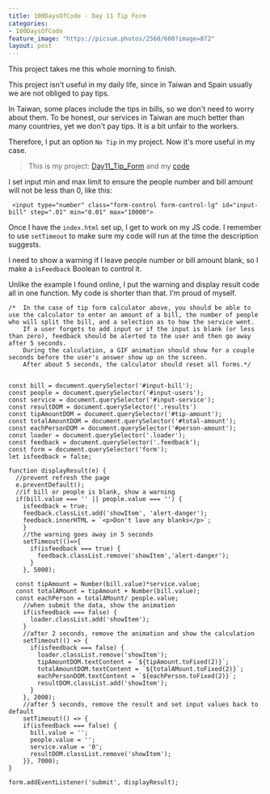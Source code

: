 ```yaml
---
title: 100DaysOfCode - Day 11 Tip Form
categories:
- 100DaysOfCode
feature_image: "https://picsum.photos/2560/600?image=872"
layout: post
---
```


This project takes me this whole morning to finish. 

This project isn't useful in my daily life, since in Taiwan and Spain usually we are not obliged to pay tips.

In Taiwan, some places include the tips in bills, so we don't need to worry about them. To be honest, our services in Taiwan are much better than many countries, yet we don't pay tips. It is a bit unfair to the workers. 

Therefore, I put an option `No Tip` in my project. Now it's more useful in my case.

> This is my project: [Day11_Tip_Form](https://portfolio.tsainei.com/100DaysOfCode/Day11_Tip_Form/) and my [code](https://github.com/tsainei/portfolio/tree/main/100DaysOfCode/Day11_Tip_Form)

I set input min and max limit to ensure the people number and bill amount will not be less than 0, like this:

```
 <input type="number" class="form-control form-control-lg" id="input-bill" step=".01" min="0.01" max="10000">
```

Once I have the `index.html` set up, I get to work on my JS code. I remember to use `setTimeout` to make sure my code will run at the time the description suggests.

I need to show a warning if I leave people number or bill amount blank, so I make a `isFeedback` Boolean to control it.

Unlike the example I found online, I put the warning and display result code all in one function. My code is shorter than that. I'm proud of myself.

```
/*  In the case of tip form calculator above, you should be able to use the calculator to enter an amount of a bill, the number of people who will split the bill, and a selection as to how the service went.
    If a user forgets to add input or if the input is blank (or less than zero), feedback should be alerted to the user and then go away after 5 seconds.
    During the calculation, a GIF animation should show for a couple seconds before the user's answer show up on the screen.
    After about 5 seconds, the calculator should reset all forms.*/


const bill = document.querySelector('#input-bill');
const people = document.querySelector('#input-users');
const service = document.querySelector('#input-service');
const resultDOM = document.querySelector('.results')
const tipAmountDOM = document.querySelector('#tip-amount');
const totalAmountDOM = document.querySelector('#total-amount');
const eachPersonDOM = document.querySelector('#person-amount');
const loader = document.querySelector('.loader');
const feedback = document.querySelector('.feedback');
const form = document.querySelector('form');
let isfeedback = false;

function displayResult(e) {
  //prevent refresh the page
  e.preventDefault();
  //if bill or people is blank, show a warning
  if(bill.value === '' || people.value === '') {
    isfeedback = true;
    feedback.classList.add('showItem', 'alert-danger');
    feedback.innerHTML = `<p>Don't lave any blanks</p>`;
    } 
    //the warning goes away in 5 seconds
    setTimeout(()=>{
      if(isfeedback === true) {
        feedback.classList.remove('showItem','alert-danger');
      } 
    }, 5000);
  
  const tipAmount = Number(bill.value)*service.value;
  const totalAMount = tipAmount + Number(bill.value);
  const eachPerson = totalAMount/ people.value;
    //when submit the data, show the animation
    if(isfeedback === false) {
      loader.classList.add('showItem');
    }
    //after 2 seconds, remove the animation and show the calculation
    setTimeout(() => {
      if(isfeedback === false) {
        loader.classList.remove('showItem');
        tipAmountDOM.textContent = `${tipAmount.toFixed(2)}`;
        totalAmountDOM.textContent = `${totalAMount.toFixed(2)}`;
        eachPersonDOM.textContent = `${eachPerson.toFixed(2)}`;
        resultDOM.classList.add('showItem');
      }
    }, 2000);
    //after 5 seconds, remove the result and set input values back to default
    setTimeout(() => {
    if(isfeedback === false) {
      bill.value = '';
      people.value = '';
      service.value = '0';
      resultDOM.classList.remove('showItem');
    }}, 7000);
}

form.addEventListener('submit', displayResult);
```

